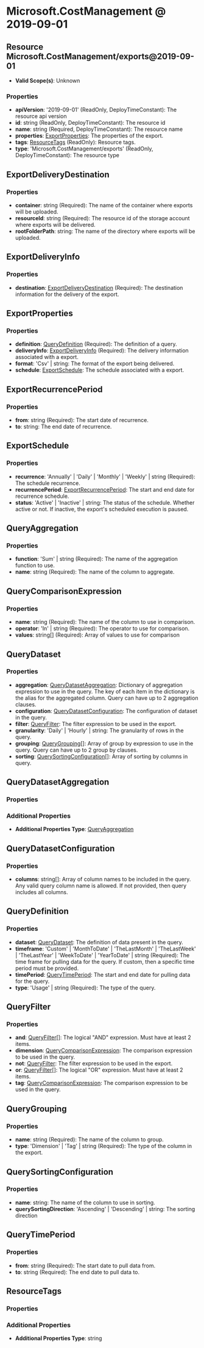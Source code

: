 # Microsoft.CostManagement @ 2019-09-01

## Resource Microsoft.CostManagement/exports@2019-09-01
* **Valid Scope(s)**: Unknown
### Properties
* **apiVersion**: '2019-09-01' (ReadOnly, DeployTimeConstant): The resource api version
* **id**: string (ReadOnly, DeployTimeConstant): The resource id
* **name**: string (Required, DeployTimeConstant): The resource name
* **properties**: [ExportProperties](#exportproperties): The properties of the export.
* **tags**: [ResourceTags](#resourcetags) (ReadOnly): Resource tags.
* **type**: 'Microsoft.CostManagement/exports' (ReadOnly, DeployTimeConstant): The resource type

## ExportDeliveryDestination
### Properties
* **container**: string (Required): The name of the container where exports will be uploaded.
* **resourceId**: string (Required): The resource id of the storage account where exports will be delivered.
* **rootFolderPath**: string: The name of the directory where exports will be uploaded.

## ExportDeliveryInfo
### Properties
* **destination**: [ExportDeliveryDestination](#exportdeliverydestination) (Required): The destination information for the delivery of the export.

## ExportProperties
### Properties
* **definition**: [QueryDefinition](#querydefinition) (Required): The definition of a query.
* **deliveryInfo**: [ExportDeliveryInfo](#exportdeliveryinfo) (Required): The delivery information associated with a export.
* **format**: 'Csv' | string: The format of the export being delivered.
* **schedule**: [ExportSchedule](#exportschedule): The schedule associated with a export.

## ExportRecurrencePeriod
### Properties
* **from**: string (Required): The start date of recurrence.
* **to**: string: The end date of recurrence.

## ExportSchedule
### Properties
* **recurrence**: 'Annually' | 'Daily' | 'Monthly' | 'Weekly' | string (Required): The schedule recurrence.
* **recurrencePeriod**: [ExportRecurrencePeriod](#exportrecurrenceperiod): The start and end date for recurrence schedule.
* **status**: 'Active' | 'Inactive' | string: The status of the schedule. Whether active or not. If inactive, the export's scheduled execution is paused.

## QueryAggregation
### Properties
* **function**: 'Sum' | string (Required): The name of the aggregation function to use.
* **name**: string (Required): The name of the column to aggregate.

## QueryComparisonExpression
### Properties
* **name**: string (Required): The name of the column to use in comparison.
* **operator**: 'In' | string (Required): The operator to use for comparison.
* **values**: string[] (Required): Array of values to use for comparison

## QueryDataset
### Properties
* **aggregation**: [QueryDatasetAggregation](#querydatasetaggregation): Dictionary of aggregation expression to use in the query. The key of each item in the dictionary is the alias for the aggregated column. Query can have up to 2 aggregation clauses.
* **configuration**: [QueryDatasetConfiguration](#querydatasetconfiguration): The configuration of dataset in the query.
* **filter**: [QueryFilter](#queryfilter): The filter expression to be used in the export.
* **granularity**: 'Daily' | 'Hourly' | string: The granularity of rows in the query.
* **grouping**: [QueryGrouping](#querygrouping)[]: Array of group by expression to use in the query. Query can have up to 2 group by clauses.
* **sorting**: [QuerySortingConfiguration](#querysortingconfiguration)[]: Array of sorting by columns in query.

## QueryDatasetAggregation
### Properties
### Additional Properties
* **Additional Properties Type**: [QueryAggregation](#queryaggregation)

## QueryDatasetConfiguration
### Properties
* **columns**: string[]: Array of column names to be included in the query. Any valid query column name is allowed. If not provided, then query includes all columns.

## QueryDefinition
### Properties
* **dataset**: [QueryDataset](#querydataset): The definition of data present in the query.
* **timeframe**: 'Custom' | 'MonthToDate' | 'TheLastMonth' | 'TheLastWeek' | 'TheLastYear' | 'WeekToDate' | 'YearToDate' | string (Required): The time frame for pulling data for the query. If custom, then a specific time period must be provided.
* **timePeriod**: [QueryTimePeriod](#querytimeperiod): The start and end date for pulling data for the query.
* **type**: 'Usage' | string (Required): The type of the query.

## QueryFilter
### Properties
* **and**: [QueryFilter](#queryfilter)[]: The logical "AND" expression. Must have at least 2 items.
* **dimension**: [QueryComparisonExpression](#querycomparisonexpression): The comparison expression to be used in the query.
* **not**: [QueryFilter](#queryfilter): The filter expression to be used in the export.
* **or**: [QueryFilter](#queryfilter)[]: The logical "OR" expression. Must have at least 2 items.
* **tag**: [QueryComparisonExpression](#querycomparisonexpression): The comparison expression to be used in the query.

## QueryGrouping
### Properties
* **name**: string (Required): The name of the column to group.
* **type**: 'Dimension' | 'Tag' | string (Required): The type of the column in the export.

## QuerySortingConfiguration
### Properties
* **name**: string: The name of the column to use in sorting.
* **querySortingDirection**: 'Ascending' | 'Descending' | string: The sorting direction

## QueryTimePeriod
### Properties
* **from**: string (Required): The start date to pull data from.
* **to**: string (Required): The end date to pull data to.

## ResourceTags
### Properties
### Additional Properties
* **Additional Properties Type**: string

